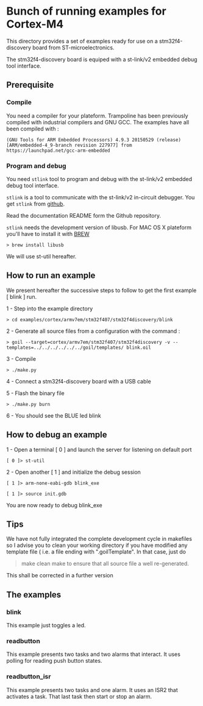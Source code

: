 # Bunch of running examples for Cortex-M4

This directory provides a set of examples ready for use on a 
stm32f4-discovery board from ST-microelectronics.

The stm32f4-discovery board is equiped with a st-link/v2 embedded debug tool interface.

## Prerequisite

### Compile

You need a compiler for your plateform.
Trampoline has been previously compiled with industrial compilers and GNU GCC.
The examples have all been compiled with :

`
(GNU Tools for ARM Embedded Processors) 4.9.3 20150529 (release) [ARM/embedded-4_9-branch revision 227977]
from 
https://launchpad.net/gcc-arm-embedded
`

### Program and debug
 
You need `stlink` tool to program and debug with the st-link/v2 embedded debug tool interface.

`stlink` is a tool to communicate with the st-link/v2 in-circuit debugger.
You get `stlink` from [github](https://github.com/texane/stlink).

Read the documentation README form the Github repository.

`stlink` needs the development version of libusb.
For MAC OS X plateform you'll have to install it with [BREW](http://brew.sh)

    > brew install libusb

We will use st-util hereafter.

## How to run an example

We present hereafter the successive steps to follow to get the first example [ blink ] run.

1 - Step into the example directory

    > cd examples/cortex/armv7em/stm32f407/stm32f4discovery/blink 

2 - Generate all source files from a configuration with the command :

    > goil --target=cortex/armv7em/stm32f407/stm32f4discovery -v --templates=../../../../../../goil/templates/ blink.oil

3 - Compile

    > ./make.py

4 - Connect a stm32f4-discovery board with a USB cable

5 - Flash the binary file

    > ./make.py burn 

6 - You should see the BLUE led blink 

## How to debug an example

1 - Open a terminal [ 0 ] and launch the server for listening on default port 

    [ 0 ]> st-util

2 - Open another [ 1 ] and initialize the debug session

    [ 1 ]> arm-none-eabi-gdb blink_exe

    [ 1 ]> source init.gdb

You are now ready to debug blink_exe

## Tips

We have not fully integrated the complete development cycle in makefiles so I advise you to clean your working directory 
if you have modified any template file ( i.e. a file ending with ".goilTemplate".
In that case, just do
> make clean
> make
to ensure that all source file a well re-generated.

This shall be corrected in a further version

## The examples

### blink

This example just toggles a led.

### readbutton

This example presents two tasks and two alarms that interact.
It uses polling for reading push button states.

### readbutton_isr

This example presents two tasks and one alarm.
It uses an ISR2 that activates a task. That last task then start or stop an alarm.
